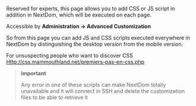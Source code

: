 Reserved for experts, this page allows you to add CSS or JS script
in addition in NextDom, which will be executed on each page.

Accessible by **Administration → Advanced Customization**

So from this page you can add JS and CSS scripts
executed everywhere in NextDom by distinguishing the desktop version from the
mobile version.

For unsuspecting people who want to discover CSS
<Http://css.mammouthland.net/premiers-pas-en-css.php>

> **Important**
>
> Any error in one of these scripts can make NextDom totally
> unavailable and it will connect in SSH and delete the
> customization files to be able to retrieve it
